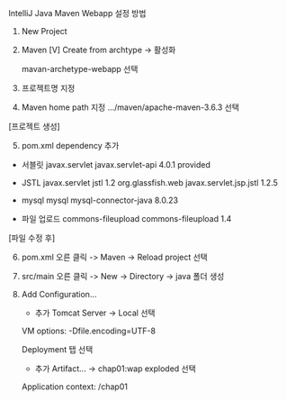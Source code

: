 IntelliJ Java Maven Webapp 설정 방법

1. New Project

2. Maven
    [V] Create from archtype -> 활성화

    mavan-archetype-webapp 선택

3. 프로젝트명 지정

4. Maven home path 지정
    .../maven/apache-maven-3.6.3 선택

[프로젝트 생성]


5. pom.xml dependency 추가

- 서블릿
    <dependency>
      <groupId>javax.servlet</groupId>
      <artifactId>javax.servlet-api</artifactId>
      <version>4.0.1</version>
      <scope>provided</scope>
    </dependency>

- JSTL
    <dependency>
      <groupId>javax.servlet</groupId>
      <artifactId>jstl</artifactId>
      <version>1.2</version>
    </dependency>
    <dependency>
      <groupId>org.glassfish.web</groupId>
      <artifactId>javax.servlet.jsp.jstl</artifactId>
      <version>1.2.5</version>
    </dependency>

- mysql
    <dependency>
      <groupId>mysql</groupId>
      <artifactId>mysql-connector-java</artifactId>
      <version>8.0.23</version>
    </dependency>

- 파일 업로드
    <dependency>
      <groupId>commons-fileupload</groupId>
      <artifactId>commons-fileupload</artifactId>
      <version>1.4</version>
    </dependency>

[파일 수정 후]

6. pom.xml 오른 클릭 -> Maven -> Reload project 선택

7. src/main 오른 클릭 -> New -> Directory -> java 폴더 생성

8. Add Configuration...
    + 추가
    Tomcat Server -> Local 선택

    VM options: -Dfile.encoding=UTF-8

    Deployment 탭 선택

    + 추가
    Artifact... -> chap01:wap exploded 선택

    Application context: /chap01

